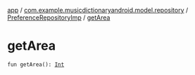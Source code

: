 [app](../../index.md) / [com.example.musicdictionaryandroid.model.repository](../index.md) / [PreferenceRepositoryImp](index.md) / [getArea](./get-area.md)

# getArea

`fun getArea(): `[`Int`](https://kotlinlang.org/api/latest/jvm/stdlib/kotlin/-int/index.html)